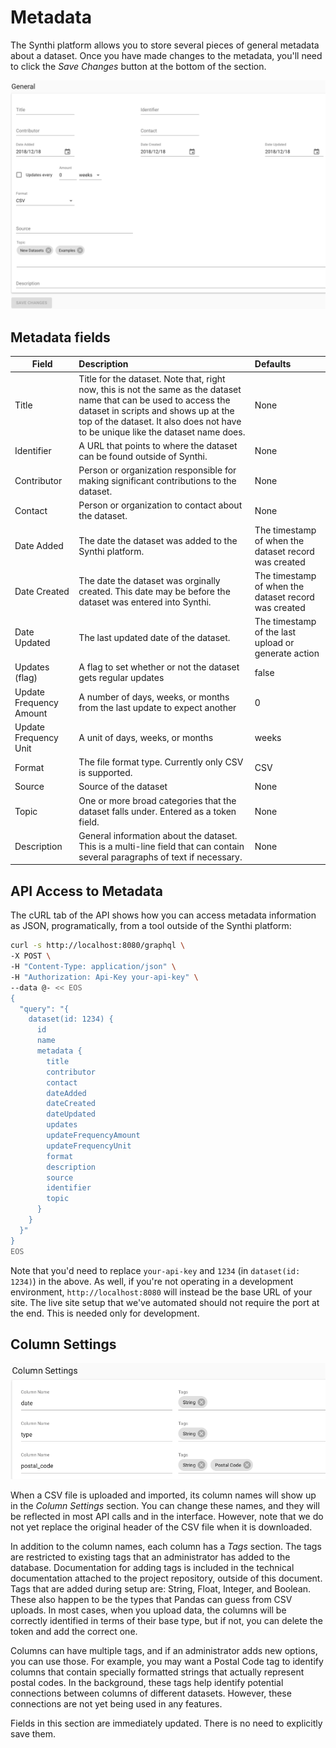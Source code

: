 # Metadata

The Synthi platform allows you to store several pieces of general metadata about a dataset. Once you have made changes to the metadata, you'll need to click the *Save Changes* button at the bottom of the section.

![general-metadata](../images/general-metadata.png)

## Metadata fields

| Field        | Description        | Defaults     |
| ------------ |:-------------------|:-------------|
|Title|Title for the dataset. Note that, right now, this is not the same as the dataset name that can be used to access the dataset in scripts and shows up at the top of the dataset. It also does not have to be unique like the dataset name does.|None|
|Identifier|A URL that points to where the dataset can be found outside of Synthi.|None|
|Contributor|Person or organization responsible for making significant contributions to the dataset.|None|
|Contact|Person or organization to contact about the dataset.|None|
|Date Added|The date the dataset was added to the Synthi platform.|The timestamp of when the dataset record was created|
|Date Created|The date the dataset was orginally created. This date may be before the dataset was entered into Synthi.|The timestamp of when the dataset record was created|
|Date Updated|The last updated date of the dataset.|The timestamp of the last upload or generate action|
|Updates (flag)|A flag to set whether or not the dataset gets regular updates|false|
|Update Frequency Amount|A number of days, weeks, or months from the last update to expect another|0|
|Update Frequency Unit|A unit of days, weeks, or months|weeks|
|Format|The file format type. Currently only CSV is supported.|CSV|
|Source|Source of the dataset|None|
|Topic|One or more broad categories that the dataset falls under. Entered as a token field.|None|
|Description|General information about the dataset. This is a multi-line field that can contain several paragraphs of text if necessary.|None|

## API Access to Metadata

The cURL tab of the API shows how you can access metadata information as JSON, programatically, from a tool outside of the Synthi platform:

```bash
curl -s http://localhost:8080/graphql \
-X POST \
-H "Content-Type: application/json" \
-H "Authorization: Api-Key your-api-key" \
--data @- << EOS
{
  "query": "{
    dataset(id: 1234) {
      id
      name
      metadata {
        title
        contributor
        contact
        dateAdded
        dateCreated
        dateUpdated
        updates
        updateFrequencyAmount
        updateFrequencyUnit
        format
        description
        source
        identifier
        topic
      }
    }
  }"
}
EOS
```

Note that you'd need to replace `your-api-key` and `1234` (in `dataset(id: 1234)`) in the above. As well, if you're not operating in a development environment, `http://localhost:8080` will instead be the base URL of your site. The live site setup that we've automated should not require the port at the end. This is needed only for development.

## Column Settings

![column-settings](../images/column-settings.png)

When a CSV file is uploaded and imported, its column names will show up in the *Column Settings* section. You can change these names, and they will be reflected in most API calls and in the interface. However, note that we do not yet replace the original header of the CSV file when it is downloaded.

In addition to the column names, each column has a *Tags* section. The tags are restricted to existing tags that an administrator has added to the database. Documentation for adding tags is included in the technical documentation attached to the project repository, outside of this document. Tags that are added during setup are: String, Float, Integer, and Boolean. These also happen to be the types that Pandas can guess from CSV uploads. In most cases, when you upload data, the columns will be correctly identified in terms of their base type, but if not, you can delete the token and add the correct one.

Columns can have multiple tags, and if an administrator adds new options, you can use those. For example, you may want a Postal Code tag to identify columns that contain specially formatted strings that actually represent postal codes. In the background, these tags help identify potential connections between columns of different datasets. However, these connections are not yet being used in any features.

Fields in this section are immediately updated. There is no need to explicitly save them.